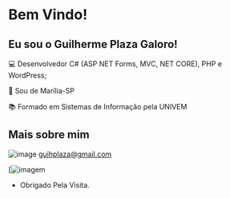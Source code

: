 # Bem Vindo!

 

## Eu sou o Guilherme Plaza Galoro!

 

:computer: Desenvolvedor C# (ASP NET Forms, MVC, NET CORE), PHP e WordPress;

:house_with_garden: Sou de Marília-SP

:books: Formado em Sistemas de Informação pela UNIVEM
 

## Mais sobre mim

![image](https://img.shields.io/badge/Gmail-D14836?style=for-the-badge&logo=gmail&logoColor=white) guihplaza@gmail.com

[![imagem](https://img.shields.io/badge/LinkedIn-0077B5?style=for-the-badge&logo=linkedin&logoColor=white)

- Obrigado Pela Visita.


